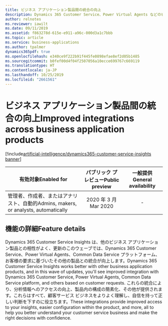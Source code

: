 ```yaml
---
title: ビジネス アプリケーション製品間の統合の向上
description: Dynamics 365 Customer Service、Power Virtual Agents などのビジネス アプリケーション製品間の統合の向上
author: relnotes
ms.reviewer: iawilt
ms.date: 09/11/2019
ms.assetid: f863278d-615e-e911-a96c-000d3a1c7bbb
ms.topic: article
ms.service: business-applications
ms.author: tpalmer
dynamics365pdf: true
ms.openlocfilehash: e340ce9f222b91f445fe0898efae8ef2d05b1485
ms.sourcegitcommit: b0fef00d4f04f2507056a10ecce699767c669119
ms.translationtype: HT
ms.contentlocale: ja-JP
ms.lasthandoff: 10/25/2019
ms.locfileid: "2661561"
---
```

# <a name="improved-integrations-across-business-application-products"></a><span data-ttu-id="5bdee-103">ビジネス アプリケーション製品間の統合の向上</span><span class="sxs-lookup"><span data-stu-id="5bdee-103">Improved integrations across business application products</span></span>
[!include[artificial-intelligence/dynamics365-customer-service-insights banner](../includes/artificial-intelligence/dynamics365-customer-service-insights.md)]

| <span data-ttu-id="5bdee-104">有効対象</span><span class="sxs-lookup"><span data-stu-id="5bdee-104">Enabled for</span></span>    |  <span data-ttu-id="5bdee-105">パブリック プレビュー</span><span class="sxs-lookup"><span data-stu-id="5bdee-105">Public preview</span></span> | <span data-ttu-id="5bdee-106">一般提供</span><span class="sxs-lookup"><span data-stu-id="5bdee-106">General availability</span></span> | 
| ---------- | :----------: |:----------: |
|<span data-ttu-id="5bdee-107">管理者、作成者、またはアナリスト、自動的</span><span class="sxs-lookup"><span data-stu-id="5bdee-107">Admins, makers, or analysts, automatically</span></span>|<span data-ttu-id="5bdee-108">2020 年 3 月</span><span class="sxs-lookup"><span data-stu-id="5bdee-108">Mar 2020</span></span>| -|






## <a name="feature-details"></a><span data-ttu-id="5bdee-109">機能の詳細</span><span class="sxs-lookup"><span data-stu-id="5bdee-109">Feature details</span></span>
<!--feature detail start -->
<span data-ttu-id="5bdee-110">Dynamics 365 Customer Service Insights は、他のビジネス アプリケーション製品との相性がよく、更新のこのウェーブでは、Dynamics 365 Customer Service、Power Virtual Agents、Common Data Service プラットフォーム、お客様の要求に基づいたその他の製品との統合が向上します。</span><span class="sxs-lookup"><span data-stu-id="5bdee-110">Dynamics 365 Customer Service Insights works better with other business application products, and in this wave of updates, you'll see improved integration with Dynamics 365 Customer Service, Power Virtual Agents, Common Data Service platform, and others based on customer requests.</span></span> <span data-ttu-id="5bdee-111">これらの統合により、分析情報へのアクセスの向上、製品内の構成の簡素化、その他が提供されます。これらはすべて、顧客サービス ビジネスをよりよく理解し、自信を持って正しい判断を下すのに役立ちます。</span><span class="sxs-lookup"><span data-stu-id="5bdee-111">These integrations provide improved access to your insights, easier configuration within the product, and more, all to help you better understand your customer service business and make the right decisions with confidence.</span></span>
<!--feature detail end -->









